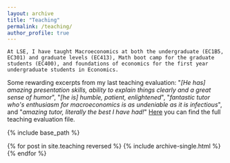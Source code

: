 ```yaml
---
layout: archive
title: "Teaching"
permalink: /teaching/
author_profile: true
---
```

    At LSE, I have taught Macroeconomics at both the undergraduate (EC1B5, EC301) and graduate levels (EC413), Math boot camp for the graduate students (EC400), and foundations of economics for the first year undergraduate students in Economics.

Some rewarding excerpts from my last teaching evaluation: "*[He has] amazing presentation skills, ability to explain things clearly and a great sense of humor*", "*[he is] humble, patient, enlightened*", "*fantastic tutor who's enthusiasm for macroeconomics is as undeniable as it is infectious*", and "*amazing tutor, literally the best I have had!*" [Here](https://ssabet.github.io/files/04-EC413_AT24_Soroush_Sabet.pdf) you can find the full teaching evaluation file.

{% include base_path %}

{% for post in site.teaching reversed %}
  {% include archive-single.html %}
{% endfor %}

